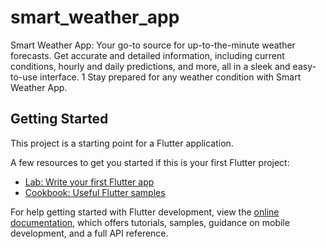 # smart_weather_app

Smart Weather App: Your go-to source for up-to-the-minute weather forecasts. Get accurate and detailed information, including current conditions, hourly and daily predictions, and more, all in a sleek and easy-to-use interface. 1  Stay prepared for any weather condition with Smart Weather App. 

## Getting Started

This project is a starting point for a Flutter application.

A few resources to get you started if this is your first Flutter project:

- [Lab: Write your first Flutter app](https://docs.flutter.dev/get-started/codelab)
- [Cookbook: Useful Flutter samples](https://docs.flutter.dev/cookbook)

For help getting started with Flutter development, view the
[online documentation](https://docs.flutter.dev/), which offers tutorials,
samples, guidance on mobile development, and a full API reference.
